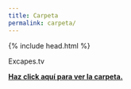 ```yaml
---
title: Carpeta
permalink: carpeta/
---
```

<html>
  {% include head.html %}
  <body>
<div class="underconstruction">
	<p class="textcenter">
		Excapes.tv
	</p>
	<div class="graphicseparator mini"></div>	
	<a href="{{ site.baseurl }}descargables/Excapes_Carpeta.pdf">
		<p class="textcenter">
			<b>Haz click aquí para ver la carpeta.</b>
		</p>
	</a>
</div>
  </body>
</html>